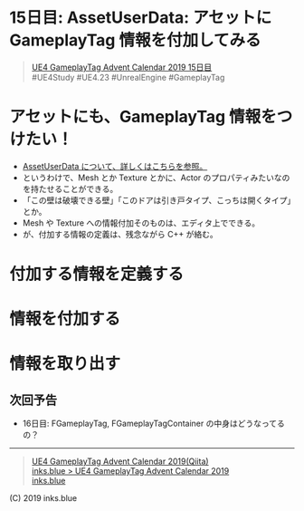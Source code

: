 # 15日目: AssetUserData: アセットに GameplayTag 情報を付加してみる

> [UE4 GameplayTag Advent Calendar 2019 15日目](https://qiita.com/advent-calendar/2019/ue4-gameplaytag)  
>#UE4Study #UE4.23 #UnrealEngine #GameplayTag

# アセットにも、GameplayTag 情報をつけたい！

* [AssetUserData について、詳しくはこちらを参照。](http://historia.co.jp/archives/8632/)
* というわけで、Mesh とか Texture とかに、Actor のプロパティみたいなのを持たせることができる。
* 「この壁は破壊できる壁」「このドアは引き戸タイプ、こっちは開くタイプ」とか。
* Mesh や Texture への情報付加そのものは、エディタ上でできる。
* が、付加する情報の定義は、残念ながら C++ が絡む。

# 付加する情報を定義する

# 情報を付加する

# 情報を取り出す

## 次回予告

* 16日目: FGameplayTag, FGameplayTagContainer の中身はどうなってるの？

---

> [UE4 GameplayTag Advent Calendar 2019(Qiita)](https://qiita.com/advent-calendar/2019/ue4-gameplaytag)  
> [inks.blue > UE4 GameplayTag Advent Calendar 2019](./Index.md)  
> [inks.blue](../../)

(C) 2019 inks.blue
